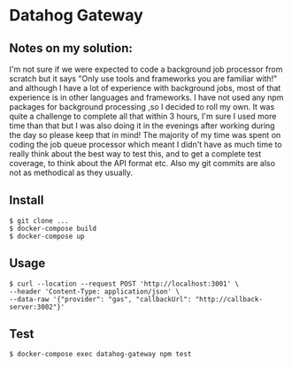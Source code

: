 # Datahog Gateway

## Notes on my solution:

I'm not sure if we were expected to code a background job processor from scratch but it says "Only use tools and frameworks you are familiar with!" and although I have a lot of experience with background jobs, most of that experience is in other languages and frameworks. I have not used any npm packages for background processing ,so I decided to roll my own. It was quite a challenge to complete all that within 3 hours, I'm sure I used more time than that but I was also doing it in the evenings after working during the day so please keep that in mind! The majority of my time was spent on coding the job queue processor which meant I didn't have as much time to really think about the best way to test this, and to get a complete test coverage, to think about the API format etc. Also my git commits are also not as methodical as they usually.

## Install

```
$ git clone ...
$ docker-compose build
$ docker-compose up
```

## Usage
```
$ curl --location --request POST 'http://localhost:3001' \
--header 'Content-Type: application/json' \
--data-raw '{"provider": "gas", "callbackUrl": "http://callback-server:3002"}'
```

## Test
```
$ docker-compose exec datahog-gateway npm test
```

